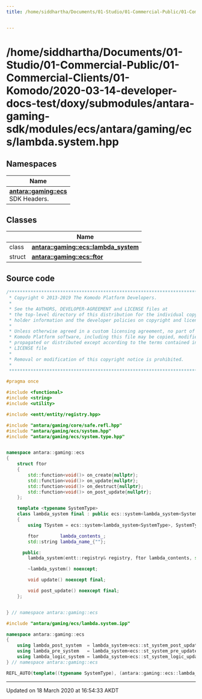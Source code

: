 ```yaml
---
title: /home/siddhartha/Documents/01-Studio/01-Commercial-Public/01-Commercial-Clients/01-Komodo/2020-03-14-developer-docs-test/doxy/submodules/antara-gaming-sdk/modules/ecs/antara/gaming/ecs/lambda.system.hpp


---
```


# /home/siddhartha/Documents/01-Studio/01-Commercial-Public/01-Commercial-Clients/01-Komodo/2020-03-14-developer-docs-test/doxy/submodules/antara-gaming-sdk/modules/ecs/antara/gaming/ecs/lambda.system.hpp







## Namespaces

| Name           |
| -------------- |
| **[antara::gaming::ecs](Namespaces/namespaceantara_1_1gaming_1_1ecs.md)** <br>SDK Headers.  |

## Classes

|                | Name           |
| -------------- | -------------- |
| class | **[antara::gaming::ecs::lambda_system](Classes/classantara_1_1gaming_1_1ecs_1_1lambda__system.md)**  |
| struct | **[antara::gaming::ecs::ftor](Classes/structantara_1_1gaming_1_1ecs_1_1ftor.md)**  |













## Source code

```cpp
/******************************************************************************
 * Copyright © 2013-2019 The Komodo Platform Developers.                      *
 *                                                                            *
 * See the AUTHORS, DEVELOPER-AGREEMENT and LICENSE files at                  *
 * the top-level directory of this distribution for the individual copyright  *
 * holder information and the developer policies on copyright and licensing.  *
 *                                                                            *
 * Unless otherwise agreed in a custom licensing agreement, no part of the    *
 * Komodo Platform software, including this file may be copied, modified,     *
 * propagated or distributed except according to the terms contained in the   *
 * LICENSE file                                                               *
 *                                                                            *
 * Removal or modification of this copyright notice is prohibited.            *
 *                                                                            *
 ******************************************************************************/

#pragma once

#include <functional> 
#include <string>     
#include <utility>    

#include <entt/entity/registry.hpp> 

#include "antara/gaming/core/safe.refl.hpp"  
#include "antara/gaming/ecs/system.hpp"      
#include "antara/gaming/ecs/system.type.hpp" 


namespace antara::gaming::ecs
{
    struct ftor
    {
        std::function<void()> on_create{nullptr};
        std::function<void()> on_update{nullptr};
        std::function<void()> on_destruct{nullptr};
        std::function<void()> on_post_update{nullptr};
    };

    template <typename SystemType>
    class lambda_system final : public ecs::system<lambda_system<SystemType>, SystemType>
    {
        using TSystem = ecs::system<lambda_system<SystemType>, SystemType>;

        ftor        lambda_contents_;
        std::string lambda_name_{""};

      public:
        lambda_system(entt::registry& registry, ftor lambda_contents, std::string lambda_name = "") noexcept;

        ~lambda_system() noexcept;

        void update() noexcept final;

        void post_update() noexcept final;
    };


} // namespace antara::gaming::ecs

#include "antara/gaming/ecs/lambda.system.ipp"

namespace antara::gaming::ecs
{
    using lambda_post_system  = lambda_system<ecs::st_system_post_update>;
    using lambda_pre_system   = lambda_system<ecs::st_system_pre_update>;
    using lambda_logic_system = lambda_system<ecs::st_system_logic_update>;
} // namespace antara::gaming::ecs

REFL_AUTO(template((typename SystemType), (antara::gaming::ecs::lambda_system<SystemType>)))
```


-------------------------------

Updated on 18 March 2020 at 16:54:33 AKDT
